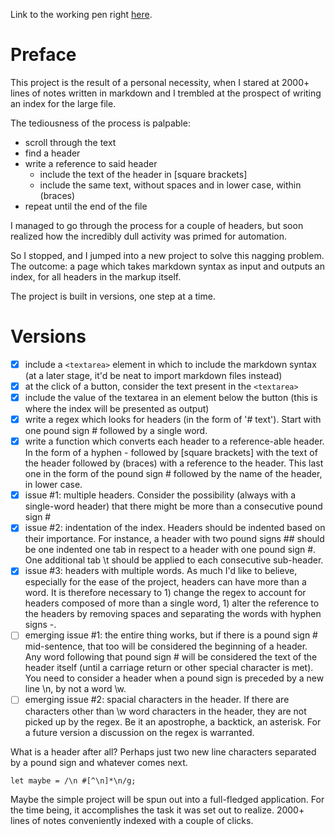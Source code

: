 Link to the working pen right [here](https://codepen.io/borntofrappe/full/jKNePz/).

# Preface 

This project is the result of a personal necessity, when I stared at 2000+ lines of notes written in markdown and I trembled at the prospect of writing an index for the large file.

The tediousness of the process is palpable:
- scroll through the text
- find a header
- write a reference to said header
    - include the text of the header in [square brackets]
    - include the same text, without spaces and in lower case, within (braces)
- repeat until the end of the file

I managed to go through the process for a couple of headers, but soon realized how the incredibly dull activity was primed for automation.

So I stopped, and I jumped into a new project to solve this nagging problem. The outcome: a page which takes markdown syntax as input and outputs an index, for all headers in the markup itself.

The project is built in versions, one step at a time.

# Versions

- [x] include a `<textarea>` element in which to include the markdown syntax (at a later stage, it'd be neat to import markdown files instead)
- [x] at the click of a button, consider the text present in the `<textarea>`
- [x] include the value of the textarea in an element below the button (this is where the index will be presented as output)
- [x] write a regex which looks for headers (in the form of '# text'). Start with one pound sign # followed by a single word.
- [x] write a function which converts each header to a reference-able header. In the form of a hyphen - followed by [square brackets] with the text of the header followed by (braces) with a reference to the header. This last one in the form of the pound sign # followed by the name of the header, in lower case.
- [x] issue #1: multiple headers. Consider the possibility (always with a single-word header) that there might be more than a consecutive pound sign #
- [x] issue #2: indentation of the index. Headers should be indented based on their importance. For instance, a header with two pound signs ## should be one indented one tab in respect to a header with one pound sign #. One additional tab \t should be applied to each consecutive sub-header.
- [x] issue #3: headers with multiple words. As much I'd like to believe, especially for the ease of the project, headers can have more than a word. It is therefore necessary to 1) change the regex to account for headers composed of more than a single word, 1) alter the reference to the headers by removing spaces and separating the words with hyphen signs -.
- [ ] emerging issue #1: the entire thing works, but if there is a pound sign # mid-sentence, that too will be considered the beginning of a header. Any word following that pound sign # will be considered the text of the header itself (until a carriage return or other special character is met). You need to consider a header when a pound sign is preceded by a new line \n, by not a word \w.
- [ ] emerging issue #2: spacial characters in the header. If there are characters other than \w word characters in the header, they are not picked up by the regex. Be it an apostrophe, a backtick, an asterisk. For a future version a discussion on the regex is warranted.

What is a header after all? Perhaps just two new line characters separated by a pound sign and whatever comes next.

```JS
let maybe = /\n #[^\n]*\n/g;
```

Maybe the simple project will be spun out into a full-fledged application. For the time being, it accomplishes the task it was set out to realize. 2000+ lines of notes conveniently indexed with a couple of clicks.
